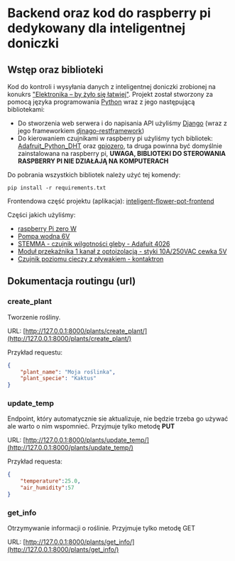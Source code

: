 # Backend oraz kod do raspberry pi dedykowany dla inteligentnej doniczki

## Wstęp oraz biblioteki

Kod do kontroli i wysyłania danych z inteligentnej doniczki zrobionej na konukrs ["Elektronika – by żyło się łatwiej"](https://konkurs.aei.polsl.pl/). Projekt został stworzony za pomocą
języka programowania [Python](https://www.python.org/) wraz z jego następującą bibliotekami: 

 - Do stworzenia web serwera i do napisania API użyliśmy [Django](https://docs.djangoproject.com/en/5.0/) (wraz z jego frameworkiem [djnago-restframework](https://www.django-rest-framework.org/))
 - Do kierowaniem czujnikami w raspberry pi użyliśmy tych bibliotek: [Adafruit_Python_DHT](https://pypi.org/project/Adafruit_Python_DHT/) oraz [gpiozero](https://gpiozero.readthedocs.io/en/stable/), ta druga powinna być domyślnie zainstalowana na raspberry pi, **UWAGA, BIBLIOTEKI DO STEROWANIA RASPBERRY PI NIE DZIAŁAJĄ NA KOMPUTERACH**

 Do pobrania wszystkich bibliotek należy użyć tej komendy:

 ```shell
 pip install -r requirements.txt
 ```

Frontendowa część projektu (aplikacja):
[inteligent-flower-pot-frontend](https://github.com/janekskr/inteligent-flower-pot-frontend)


Części jakich użyliśmy:

 - [raspberry Pi zero W](https://botland.com.pl/moduly-i-zestawy-raspberry-pi-zero/20347-raspberry-pi-zero-2-w-512mb-ram-wifi-bt-42-5904422380700.html)
 - [Pompa wodna 6V](https://botland.com.pl/pompy/14164-pompa-wodna-6v-5904422342401.html)
 - [STEMMA - czujnik wilgotności gleby - Adafuit 4026](https://botland.com.pl/czujniki-wilgotnosci/14431-stemma-czujnik-wilgotnosci-gleby-adafuit-4026-5904422307301.html)
 - [Moduł przekaźnika 1 kanał z optoizolacją - styki 10A/250VAC cewka 5V](https://botland.com.pl/przekazniki-przekazniki-arduino/1997-modul-przekaznika-1-kanal-z-optoizolacja-styki-10a-250vac-cewka-5v-5904422359096.html)
 - [Czujnik poziomu cieczy z pływakiem - kontaktron](https://botland.com.pl/czujniki-poziomu-cieczy/7244-czujnik-poziomu-cieczy-z-plywakiem-kontaktron-5904422310035.html)

## Dokumentacja routingu (url)

### create_plant
Tworzenie rośliny.

URL:
[http://127.0.0.1:8000/plants/create_plant/](http://127.0.0.1:8000/plants/create_plant/)

Przykład requestu:

```json
{
    "plant_name": "Moja roślinka",
    "plant_specie": "Kaktus"
}

```

### update_temp

Endpoint, który automatycznie sie aktualizuje, nie będzie trzeba go używać ale warto o nim wspomnieć.
Przyjmuje tylko metodę **PUT**

URL:
[http://127.0.0.1:8000/plants/update_temp/](http://127.0.0.1:8000/plants/update_temp/)

Przykład requesta:

```json
{
    "temperature":25.0,
    "air_humidity":57
}
```

### get_info

Otrzymywanie informacji o roślinie.
Przyjmuje tylko metodę GET

URL:
[http://127.0.0.1:8000/plants/get_info/](http://127.0.0.1:8000/plants/get_info/)
